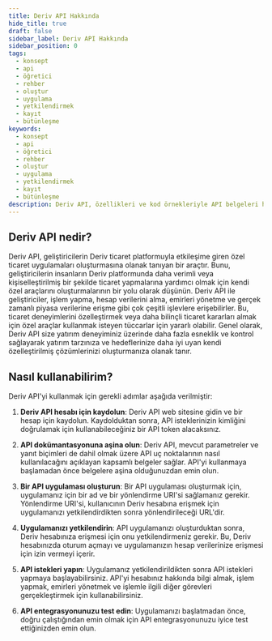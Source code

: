 ```yaml
---
title: Deriv API Hakkında
hide_title: true
draft: false
sidebar_label: Deriv API Hakkında
sidebar_position: 0
tags:
  - konsept
  - api
  - öğretici
  - rehber
  - oluştur
  - uygulama
  - yetkilendirmek
  - kayıt
  - bütünleşme
keywords:
  - konsept
  - api
  - öğretici
  - rehber
  - oluştur
  - uygulama
  - yetkilendirmek
  - kayıt
  - bütünleşme
description: Deriv API, özellikleri ve kod örnekleriyle API belgeleri hakkında bilgi edinin ve ticaret uygulamanızı oluşturmak için nasıl kullanacağınızı öğrenin.
---
```


## Deriv API nedir?

Deriv API, geliştiricilerin Deriv ticaret platformuyla etkileşime giren özel ticaret uygulamaları oluşturmasına olanak tanıyan bir araçtır. Bunu, geliştiricilerin insanların Deriv platformunda daha verimli veya kişiselleştirilmiş bir şekilde ticaret yapmalarına yardımcı olmak için kendi özel araçlarını oluşturmalarının bir yolu olarak düşünün. Deriv API ile geliştiriciler, işlem yapma, hesap verilerini alma, emirleri yönetme ve gerçek zamanlı piyasa verilerine erişme gibi çok çeşitli işlevlere erişebilirler. Bu, ticaret deneyimlerini özelleştirmek veya daha bilinçli ticaret kararları almak için özel araçlar kullanmak isteyen tüccarlar için yararlı olabilir. Genel olarak, Deriv API size yatırım deneyiminiz üzerinde daha fazla esneklik ve kontrol sağlayarak yatırım tarzınıza ve hedeflerinize daha iyi uyan kendi özelleştirilmiş çözümlerinizi oluşturmanıza olanak tanır.

## Nasıl kullanabilirim?

Deriv API'yi kullanmak için gerekli adımlar aşağıda verilmiştir:

1. **Deriv API hesabı için kaydolun**: Deriv API web sitesine gidin ve bir hesap için kaydolun. Kaydolduktan sonra, API isteklerinizin kimliğini doğrulamak için kullanabileceğiniz bir API token alacaksınız.

2. **API dokümantasyonuna aşina olun**: Deriv API, mevcut parametreler ve yanıt biçimleri de dahil olmak üzere API uç noktalarının nasıl kullanılacağını açıklayan kapsamlı belgeler sağlar. API'yi kullanmaya başlamadan önce belgelere aşina olduğunuzdan emin olun.

3. **Bir API uygulaması oluşturun**: Bir API uygulaması oluşturmak için, uygulamanız için bir ad ve bir yönlendirme URI'si sağlamanız gerekir. Yönlendirme URI'si, kullanıcının Deriv hesabına erişmek için uygulamanızı yetkilendirdikten sonra yönlendirileceği URL'dir.

4. **Uygulamanızı yetkilendirin**: API uygulamanızı oluşturduktan sonra, Deriv hesabınıza erişmesi için onu yetkilendirmeniz gerekir. Bu, Deriv hesabınızda oturum açmayı ve uygulamanızın hesap verilerinize erişmesi için izin vermeyi içerir.

5. **API istekleri yapın**: Uygulamanız yetkilendirildikten sonra API istekleri yapmaya başlayabilirsiniz. API'yi hesabınız hakkında bilgi almak, işlem yapmak, emirleri yönetmek ve işlemle ilgili diğer görevleri gerçekleştirmek için kullanabilirsiniz.

6. **API entegrasyonunuzu test edin**: Uygulamanızı başlatmadan önce, doğru çalıştığından emin olmak için API entegrasyonunuzu iyice test ettiğinizden emin olun.
